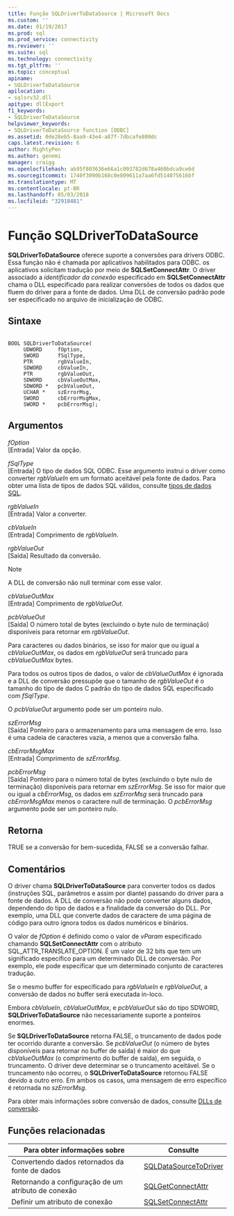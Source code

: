 ```yaml
---
title: Função SQLDriverToDataSource | Microsoft Docs
ms.custom: ''
ms.date: 01/19/2017
ms.prod: sql
ms.prod_service: connectivity
ms.reviewer: ''
ms.suite: sql
ms.technology: connectivity
ms.tgt_pltfrm: ''
ms.topic: conceptual
apiname:
- SQLDriverToDataSource
apilocation:
- sqlsrv32.dll
apitype: dllExport
f1_keywords:
- SQLDriverToDataSource
helpviewer_keywords:
- SQLDriverToDataSource function [ODBC]
ms.assetid: 0de28eb5-8aa9-43e4-a87f-7dbcafe800dc
caps.latest.revision: 6
author: MightyPen
ms.author: genemi
manager: craigg
ms.openlocfilehash: ab95f803636e66a1c093782d678a460bdca9ce6d
ms.sourcegitcommit: 1740f3090b168c0e809611a7aa6fd514075616bf
ms.translationtype: MT
ms.contentlocale: pt-BR
ms.lasthandoff: 05/03/2018
ms.locfileid: "32918481"
---
```

# <a name="sqldrivertodatasource-function"></a>Função SQLDriverToDataSource
**SQLDriverToDataSource** oferece suporte a conversões para drivers ODBC. Essa função não é chamada por aplicativos habilitados para ODBC. os aplicativos solicitam tradução por meio de **SQLSetConnectAttr**. O driver associado a *identificador da conexão* especificado em **SQLSetConnectAttr** chama o DLL especificado para realizar conversões de todos os dados que fluem do driver para a fonte de dados. Uma DLL de conversão padrão pode ser especificado no arquivo de inicialização de ODBC.  
  
## <a name="syntax"></a>Sintaxe  
  
```  
  
BOOL SQLDriverToDataSource(  
     UDWORD     fOption,  
     SWORD      fSqlType,  
     PTR        rgbValueIn,  
     SDWORD     cbValueIn,  
     PTR        rgbValueOut,  
     SDWORD     cbValueOutMax,  
     SDWORD *   pcbValueOut,  
     UCHAR *    szErrorMsg,  
     SWORD      cbErrorMsgMax,  
     SWORD *    pcbErrorMsg);  
```  
  
## <a name="arguments"></a>Argumentos  
 *fOption*  
 [Entrada] Valor da opção.  
  
 *fSqlType*  
 [Entrada] O tipo de dados SQL ODBC. Esse argumento instrui o driver como converter *rgbValueIn* em um formato aceitável pela fonte de dados. Para obter uma lista de tipos de dados SQL válidos, consulte [tipos de dados SQL](../../../odbc/reference/appendixes/sql-data-types.md).  
  
 *rgbValueIn*  
 [Entrada] Valor a converter.  
  
 *cbValueIn*  
 [Entrada] Comprimento de *rgbValueIn*.  
  
 *rgbValueOut*  
 [Saída] Resultado da conversão.  
  
> [!NOTE]  
>  A DLL de conversão não null terminar com esse valor.  
  
 *cbValueOutMax*  
 [Entrada] Comprimento de *rgbValueOut*.  
  
 *pcbValueOut*  
 [Saída] O número total de bytes (excluindo o byte nulo de terminação) disponíveis para retornar em *rgbValueOut*.  
  
 Para caracteres ou dados binários, se isso for maior que ou igual a *cbValueOutMax*, os dados em *rgbValueOut* será truncado para *cbValueOutMax* bytes.  
  
 Para todos os outros tipos de dados, o valor de *cbValueOutMax* é ignorada e a DLL de conversão pressupõe que o tamanho de *rgbValueOut* é o tamanho do tipo de dados C padrão do tipo de dados SQL especificado com *fSqlType*.  
  
 O *pcbValueOut* argumento pode ser um ponteiro nulo.  
  
 *szErrorMsg*  
 [Saída] Ponteiro para o armazenamento para uma mensagem de erro. Isso é uma cadeia de caracteres vazia, a menos que a conversão falha.  
  
 *cbErrorMsgMax*  
 [Entrada] Comprimento de *szErrorMsg*.  
  
 *pcbErrorMsg*  
 [Saída] Ponteiro para o número total de bytes (excluindo o byte nulo de terminação) disponíveis para retornar em *szErrorMsg*. Se isso for maior que ou igual a *cbErrorMsg*, os dados em *szErrorMsg* será truncado para *cbErrorMsgMax* menos o caractere null de terminação. O *pcbErrorMsg* argumento pode ser um ponteiro nulo.  
  
## <a name="returns"></a>Retorna  
 TRUE se a conversão for bem-sucedida, FALSE se a conversão falhar.  
  
## <a name="comments"></a>Comentários  
 O driver chama **SQLDriverToDataSource** para converter todos os dados (instruções SQL, parâmetros e assim por diante) passando do driver para a fonte de dados. A DLL de conversão não pode converter alguns dados, dependendo do tipo de dados e a finalidade da conversão do DLL. Por exemplo, uma DLL que converte dados de caractere de uma página de código para outro ignora todos os dados numéricos e binários.  
  
 O valor de *fOption* é definido como o valor de *vParam* especificado chamando **SQLSetConnectAttr** com o atributo SQL_ATTR_TRANSLATE_OPTION. É um valor de 32 bits que tem um significado específico para um determinado DLL de conversão. Por exemplo, ele pode especificar que um determinado conjunto de caracteres tradução.  
  
 Se o mesmo buffer for especificado para *rgbValueIn* e *rgbValueOut*, a conversão de dados no buffer será executada in-loco.  
  
 Embora *cbValueIn*, *cbValueOutMax*, e *pcbValueOut* são do tipo SDWORD, **SQLDriverToDataSource** não necessariamente suporte a ponteiros enormes.  
  
 Se **SQLDriverToDataSource** retorna FALSE, o truncamento de dados pode ter ocorrido durante a conversão. Se *pcbValueOut* (o número de bytes disponíveis para retornar no buffer de saída) é maior do que *cbValueOutMax* (o comprimento do buffer de saída), em seguida, o truncamento. O driver deve determinar se o truncamento aceitável. Se o truncamento não ocorreu, o **SQLDriverToDataSource** retornou FALSE devido a outro erro. Em ambos os casos, uma mensagem de erro específico é retornada no *szErrorMsg*.  
  
 Para obter mais informações sobre conversão de dados, consulte [DLLs de conversão](../../../odbc/reference/develop-app/translation-dlls.md).  
  
## <a name="related-functions"></a>Funções relacionadas  
  
|Para obter informações sobre|Consulte|  
|---------------------------|---------|  
|Convertendo dados retornados da fonte de dados|[SQLDataSourceToDriver](../../../odbc/reference/syntax/sqldatasourcetodriver-function.md)|  
|Retornando a configuração de um atributo de conexão|[SQLGetConnectAttr](../../../odbc/reference/syntax/sqlgetconnectattr-function.md)|  
|Definir um atributo de conexão|[SQLSetConnectAttr](../../../odbc/reference/syntax/sqlsetconnectattr-function.md)|
